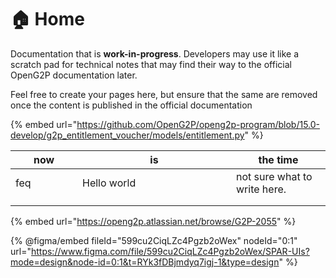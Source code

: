 # 🏠 Home

Documentation that is **work-in-progress**. Developers may use it like a scratch pad for technical notes that may find their way to the official OpenG2P documentation later.

Feel free to create your pages here, but ensure that the same are removed once the content is published in the official documentation



{% embed url="https://github.com/OpenG2P/openg2p-program/blob/15.0-develop/g2p_entitlement_voucher/models/entitlement.py" %}

<table><thead><tr><th width="91">now</th><th width="230">is</th><th>the time</th></tr></thead><tbody><tr><td>feq</td><td>Hello world</td><td>not sure what to write here.</td></tr><tr><td></td><td></td><td></td></tr><tr><td></td><td></td><td></td></tr></tbody></table>

{% embed url="https://openg2p.atlassian.net/browse/G2P-2055" %}

{% @figma/embed fileId="599cu2CiqLZc4Pgzb2oWex" nodeId="0:1" url="https://www.figma.com/file/599cu2CiqLZc4Pgzb2oWex/SPAR-UIs?mode=design&node-id=0:1&t=RYk3fDBjmdyq7igj-1&type=design" %}
